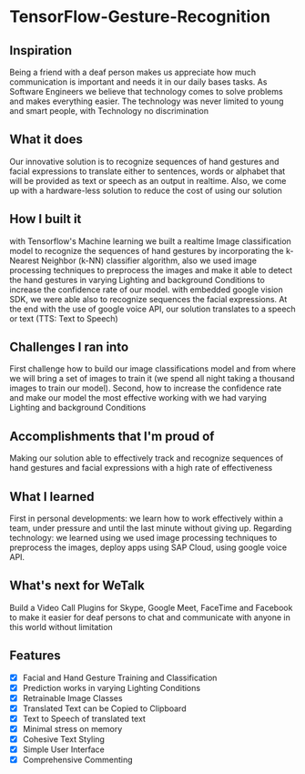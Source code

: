 # TensorFlow-Gesture-Recognition
## Inspiration
Being a friend with a deaf person makes us appreciate how much communication is important and needs it in our daily bases tasks. As Software Engineers we believe that technology comes to solve problems and makes everything easier.
The technology was never limited to young and smart people, with Technology no discrimination

## What it does
Our innovative solution is to recognize sequences of hand gestures and facial expressions to translate either to sentences, words or alphabet that will be provided as text or speech as an output in realtime. Also, we come up with a hardware-less solution to reduce the cost of using our solution

## How I built it
with Tensorflow's Machine learning we built a realtime Image classification model to recognize the sequences of hand gestures by incorporating the k-Nearest Neighbor (k-NN) classifier algorithm, also we used image processing techniques to preprocess the images and make it able to detect the hand gestures in varying Lighting and background Conditions to increase the confidence rate of our model. with embedded google vision SDK, we were able also to recognize sequences the facial expressions. At the end with the use of google voice API, our solution translates to a speech or text (TTS: Text to Speech)

## Challenges I ran into
First challenge how to build our image classifications model and from where we will bring a set of images to train it (we spend all night taking a thousand images to train our model). Second, how to increase the confidence rate and make our model the most effective working with we had varying Lighting and background Conditions

## Accomplishments that I'm proud of
Making our solution able to effectively track and recognize sequences of hand gestures and facial expressions with a high rate of effectiveness 

## What I learned
First in personal developments: we learn how to work effectively within a team, under pressure and until the last minute without giving up.
Regarding technology: we learned using we used image processing techniques to preprocess the images,  deploy apps using SAP Cloud, using google voice API.

## What's next for WeTalk
Build a Video Call Plugins for Skype, Google Meet, FaceTime and Facebook to make it easier for deaf persons to chat and communicate with anyone in this world without limitation

## Features
- [x] Facial and Hand Gesture Training and Classification
- [x] Prediction works in varying Lighting Conditions
- [x] Retrainable Image Classes
- [x] Translated Text can be Copied to Clipboard
- [x] Text to Speech of translated text
- [x] Minimal stress on memory
- [x] Cohesive Text Styling
- [x] Simple User Interface
- [x] Comprehensive Commenting
